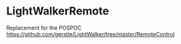 # LightWalkerRemote

Replacement for the POSPOC https://github.com/gerstle/LightWalker/tree/master/RemoteControl
